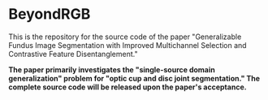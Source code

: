 # BeyondRGB
This is the repository for the source code of the paper "Generalizable Fundus Image Segmentation with Improved Multichannel Selection and Contrastive Feature Disentanglement."

**The paper primarily investigates the "single-source domain generalization" problem for "optic cup and disc joint segmentation." The complete source code will be released upon the paper's acceptance.**

